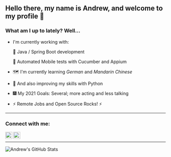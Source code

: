 ## Hello there, my name is Andrew, and welcome to my profile :wave:

### What am I up to lately? Well... 
- I'm currently working with:

    :seedling: Java / Spring Boot development

    🧪 Automated Mobile tests with Cucumber and Appium

- :world_map: I'm currently learning *German* and *Mandarin Chinese*
- :snake: And also improving my skills with Python
- :fireworks: My 2021 Goals: Several; more acting and less talking 
- :zap: Remote Jobs and Open Source Rocks! :zap:

---

### Connect with me:

[<img align="left" alt="NdrewCoding | LinkedIn" width="22px" src="https://cdn.jsdelivr.net/npm/simple-icons@v3/icons/linkedin.svg" />][linkedin]
[<img align="left" alt="NdrewCoding | YouTube" width="22px" src="https://cdn.jsdelivr.net/npm/simple-icons@v3/icons/youtube.svg" />][youtube]

<br />

---

<img align="left" alt="Andrew's GitHub Stats" src="https://github-readme-stats.vercel.app/api?username=andrew-2609&show_icons=true&hide_border=true&theme=tokyonight" />

[linkedin]: https://www.linkedin.com/in/andrew-2609/
[youtube]: https://www.youtube.com/channel/UCmQ39rZeUW3dxMiSjm6YX7Q